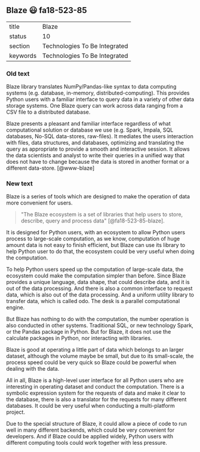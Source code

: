 ## Blaze :smiley: fa18-523-85


|          |                               |
| -------- | ----------------------------- |
| title    | Blaze                         | 
| status   | 10                            |
| section  | Technologies To Be Integrated |
| keywords | Technologies To Be Integrated |


### Old text


Blaze library translates NumPy/Pandas-like syntax to data computing
systems (e.g. database, in-memory, distributed-computing). This
provides Python users with a familiar interface to query data in a
variety of other data storage systems.  One Blaze query can work
across data ranging from a CSV file to a distributed database.

Blaze presents a pleasant and familiar interface regardless of what
computational solution or database we use (e.g. Spark, Impala, SQL
databases, No-SQL data-stores, raw-files). It mediates the users
interaction with files, data structures, and databases, optimizing and
translating the query as appropriate to provide a smooth and
interactive session. It allows the data scientists and analyst to
write their queries in a unified way that does not have to change
because the data is stored in another format or a different
data-store. [@www-blaze]

### New text

Blaze is a series of tools which are designed to make the operation of data more
convenient for users.   

> "The Blaze ecosystem is a set of libraries that help users to store,
>describe, query and process data" [@fa18-523-85-blaze].

It is designed for Python users, with an ecosystem to allow Python users process
to large-scale computation, as we know, computation of huge amount data is not
easy to finish efficient, but Blaze can use its library to help Python user to
do that, the ecosystem could be very useful when doing the computation.

To help Python users speed up the computation of large-scale data, the ecosystem
could make the computation simpler than before. Since Blaze provides a unique
language, data shape, that could describe data, and it is out of the data
processing. And there is also a common interface to request data, which is also
out of the data processing. And a uniform utility library to transfer data,
which is called odo. The desk is a parallel computational engine.

But Blaze has nothing to do with the computation, the number operation is also
conducted in other systems. Traditional SQL, or new technology Spark, or the
Pandas package in Python. But for Blaze, it does not use the calculate packages
in Python, nor interacting with libraries.

Blaze is good at operating a little part of data which belongs to an larger
dataset, although the volume maybe be small, but due to its small-scale, the
process speed could be very quick so Blaze could be powerful when dealing with
the data.

All in all, Blaze is a high-level user interface for all Python users who are
interesting in operating dataset and conduct the computation. There is a
symbolic expression system for the requests of data and make it clear to the
database, there is also a translator for the requests for many different
databases. It could be very useful when conducting a multi-platform project.

Due to the special structure of Blaze, it could allow a piece of code to run
well in many different backends, which could be very convenient for developers.
And if Blaze could be applied widely, Python users with different computing
tools could work together with less pressure. 
